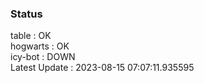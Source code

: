 ### Status


table : OK  
hogwarts : OK  
icy-bot : DOWN  
Latest Update : 2023-08-15 07:07:11.935595
